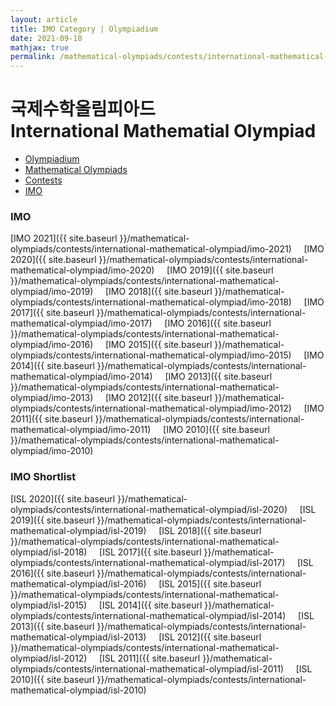 ```yaml
---
layout: article
title: IMO Category | Olympiadium
date: 2021-09-10
mathjax: true
permalink: /mathematical-olympiads/contests/international-mathematical-olympiad/
---
```

# 국제수학올림피아드 <br> International Mathematial Olympiad
<ul class="breadcrumb">
	<li><a href="{{ site.baseurl }}/">Olympiadium</a></li> 
	<li><a href="{{ site.baseurl }}/mathematical-olympiads/">Mathematical Olympiads</a></li> 
	<li><a href="{{ site.baseurl }}/mathematical-olympiads/contests/">Contests</a></li> 
	<li><a href="{{ site.baseurl }}/mathematical-olympiads/contests/international-mathematical-olympiad/">IMO</a></li>
</ul>

### IMO
[IMO 2021]({{ site.baseurl }}/mathematical-olympiads/contests/international-mathematical-olympiad/imo-2021)&nbsp;&nbsp;&nbsp;&nbsp;
[IMO 2020]({{ site.baseurl }}/mathematical-olympiads/contests/international-mathematical-olympiad/imo-2020)&nbsp;&nbsp;&nbsp;&nbsp;
[IMO 2019]({{ site.baseurl }}/mathematical-olympiads/contests/international-mathematical-olympiad/imo-2019)&nbsp;&nbsp;&nbsp;&nbsp;
[IMO 2018]({{ site.baseurl }}/mathematical-olympiads/contests/international-mathematical-olympiad/imo-2018)&nbsp;&nbsp;&nbsp;&nbsp;
[IMO 2017]({{ site.baseurl }}/mathematical-olympiads/contests/international-mathematical-olympiad/imo-2017)&nbsp;&nbsp;&nbsp;&nbsp;
[IMO 2016]({{ site.baseurl }}/mathematical-olympiads/contests/international-mathematical-olympiad/imo-2016)&nbsp;&nbsp;&nbsp;&nbsp;
[IMO 2015]({{ site.baseurl }}/mathematical-olympiads/contests/international-mathematical-olympiad/imo-2015)&nbsp;&nbsp;&nbsp;&nbsp;
[IMO 2014]({{ site.baseurl }}/mathematical-olympiads/contests/international-mathematical-olympiad/imo-2014)&nbsp;&nbsp;&nbsp;&nbsp;
[IMO 2013]({{ site.baseurl }}/mathematical-olympiads/contests/international-mathematical-olympiad/imo-2013)&nbsp;&nbsp;&nbsp;&nbsp;
[IMO 2012]({{ site.baseurl }}/mathematical-olympiads/contests/international-mathematical-olympiad/imo-2012)&nbsp;&nbsp;&nbsp;&nbsp;
[IMO 2011]({{ site.baseurl }}/mathematical-olympiads/contests/international-mathematical-olympiad/imo-2011)&nbsp;&nbsp;&nbsp;&nbsp;
[IMO 2010]({{ site.baseurl }}/mathematical-olympiads/contests/international-mathematical-olympiad/imo-2010)&nbsp;&nbsp;&nbsp;&nbsp;
### IMO Shortlist
[ISL 2020]({{ site.baseurl }}/mathematical-olympiads/contests/international-mathematical-olympiad/isl-2020)&nbsp;&nbsp;&nbsp;&nbsp;
[ISL 2019]({{ site.baseurl }}/mathematical-olympiads/contests/international-mathematical-olympiad/isl-2019)&nbsp;&nbsp;&nbsp;&nbsp;
[ISL 2018]({{ site.baseurl }}/mathematical-olympiads/contests/international-mathematical-olympiad/isl-2018)&nbsp;&nbsp;&nbsp;&nbsp;
[ISL 2017]({{ site.baseurl }}/mathematical-olympiads/contests/international-mathematical-olympiad/isl-2017)&nbsp;&nbsp;&nbsp;&nbsp;
[ISL 2016]({{ site.baseurl }}/mathematical-olympiads/contests/international-mathematical-olympiad/isl-2016)&nbsp;&nbsp;&nbsp;&nbsp;
[ISL 2015]({{ site.baseurl }}/mathematical-olympiads/contests/international-mathematical-olympiad/isl-2015)&nbsp;&nbsp;&nbsp;&nbsp;
[ISL 2014]({{ site.baseurl }}/mathematical-olympiads/contests/international-mathematical-olympiad/isl-2014)&nbsp;&nbsp;&nbsp;&nbsp;
[ISL 2013]({{ site.baseurl }}/mathematical-olympiads/contests/international-mathematical-olympiad/isl-2013)&nbsp;&nbsp;&nbsp;&nbsp;
[ISL 2012]({{ site.baseurl }}/mathematical-olympiads/contests/international-mathematical-olympiad/isl-2012)&nbsp;&nbsp;&nbsp;&nbsp;
[ISL 2011]({{ site.baseurl }}/mathematical-olympiads/contests/international-mathematical-olympiad/isl-2011)&nbsp;&nbsp;&nbsp;&nbsp;
[ISL 2010]({{ site.baseurl }}/mathematical-olympiads/contests/international-mathematical-olympiad/isl-2010)&nbsp;&nbsp;&nbsp;&nbsp;

